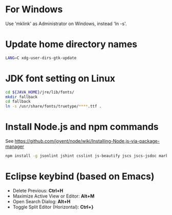 # For Windows

Use 'mklink' as Administrator on Windows, instead 'ln -s'.

# Update home directory names

```sh
LANG=C xdg-user-dirs-gtk-update
```

# JDK font setting on Linux

```sh
cd ${JAVA_HOME}/jre/lib/fonts/
mkdir fallback
cd fallback
ln -s /usr/share/fonts/truetype/****.ttf .
```

# Install Node.js and npm commands

See https://github.com/joyent/node/wiki/Installing-Node.js-via-package-manager

```sh
npm install -g jsonlint jshint csslint js-beautify jscs jscs-jsdoc marked editorconfig
```

# Eclipse keybind (based on Emacs)

- Delete Previous: __Ctrl+H__
- Maximize Active View or Editor: __Alt+M__
- Open Search Dialog: __Alt+H__
- Toggle Split Editor (Horizontal): __Ctrl+}__
